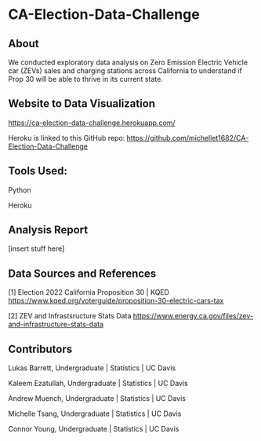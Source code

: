 # CA-Election-Data-Challenge
## About
We conducted exploratory data analysis on Zero Emission Electric Vehicle car (ZEVs) sales and charging stations across California to understand if Prop 30 will be able to thrive in its current state. 

## Website to Data Visualization
https://ca-election-data-challenge.herokuapp.com/

Heroku is linked to this GitHub repo: https://github.com/michellet1682/CA-Election-Data-Challenge

## Tools Used:
Python

Heroku

## Analysis Report
[insert stuff here]

## Data Sources and  References
[1] Election 2022 California Proposition 30 | KQED https://www.kqed.org/voterguide/proposition-30-electric-cars-tax

[2] ZEV and Infrastsructure Stats Data https://www.energy.ca.gov/files/zev-and-infrastructure-stats-data

## Contributors
Lukas Barrett, Undergraduate | Statistics | UC Davis

Kaleem Ezatullah, Undergraduate | Statistics | UC Davis

Andrew Muench, Undergraduate | Statistics | UC Davis

Michelle Tsang, Undergraduate | Statistics | UC Davis

Connor Young, Undergraduate | Statistics | UC Davis
